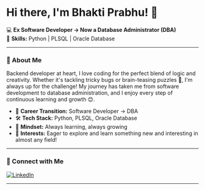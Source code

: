 # Hi there, I'm Bhakti Prabhu! 👋

💻 **Ex Software Developer → Now a Database Administrator (DBA)**  
🔧 **Skills:** Python | PLSQL | Oracle Database

---

### 👋 About Me

Backend developer at heart, I love coding for the perfect blend of logic and creativity. Whether it's tackling tricky bugs or brain-teasing puzzles 🧩, I'm always up for the challenge! My journey has taken me from software development to database administration, and I enjoy every step of continuous learning and growth 😊.

- 🔄 **Career Transition:** Software Developer → DBA
- 🛠️ **Tech Stack:** Python, PLSQL, Oracle Database
- 🚀 **Mindset:** Always learning, always growing
- 🌱 **Interests:** Eager to explore and learn something new and interesting in almost any field!

---

### 🔗 Connect with Me

[![LinkedIn](https://img.shields.io/badge/LinkedIn-Bhakti%20Prabhu-blue?logo=linkedin)](https://www.linkedin.com/in/bhakti-prabhu-02335b163/)

---

<!--
**bhaktiprabhu/bhaktiprabhu** is a ✨ special ✨ repository because its `README.md` (this file) appears on your GitHub profile.
-->
